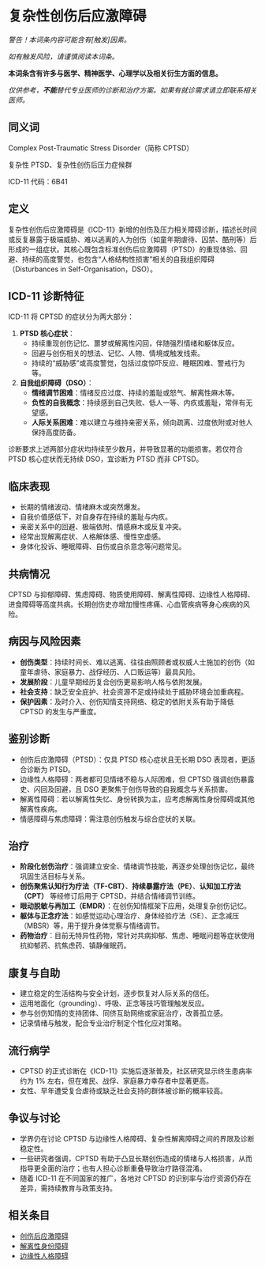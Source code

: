 # 复杂性创伤后应激障碍

**警告！本词条内容可能含有*[触发]*因素。**

_如有触发风险，请谨慎阅读本词条。_

**本词条含有许多与医学、精神医学、心理学以及相关衍生方面的信息。**

_仅供参考，**不能**替代专业医师的诊断和治疗方案。如果有就诊需求请立即联系相关医师。_

## 同义词

Complex Post-Traumatic Stress Disorder（简称 CPTSD）

复杂性 PTSD、复杂性创伤后压力症候群

ICD-11 代码：6B41

## 定义

复杂性创伤后应激障碍是《ICD-11》新增的创伤及压力相关障碍诊断，描述长时间或反复暴露于极端威胁、难以逃离的人为创伤（如童年期虐待、囚禁、酷刑等）后形成的一组症状。其核心既包含标准创伤后应激障碍（PTSD）的重现体验、回避、持续的高度警觉，也包含“人格结构性损害”相关的自我组织障碍（Disturbances in Self-Organisation，DSO）。

## ICD-11 诊断特征

ICD-11 将 CPTSD 的症状分为两大部分：

1. **PTSD 核心症状**：
   * 持续重现创伤记忆、噩梦或解离性闪回，伴随强烈情绪和躯体反应。
   * 回避与创伤相关的想法、记忆、人物、情境或触发线索。
   * 持续的“威胁感”或高度警觉，包括过度惊吓反应、睡眠困难、警戒行为等。
2. **自我组织障碍（DSO）**：
   * **情绪调节困难**：情绪反应过度、持续的羞耻或怒气、解离性麻木等。
   * **负性的自我概念**：持续感到自己失败、低人一等、内疚或羞耻，常伴有无望感。
   * **人际关系困难**：难以建立与维持亲密关系，倾向疏离、过度依附或对他人保持高度防备。

诊断要求上述两部分症状均持续至少数月，并导致显著的功能损害。若仅符合 PTSD 核心症状而无持续 DSO，宜诊断为 PTSD 而非 CPTSD。

## 临床表现

* 长期的情绪波动、情绪麻木或突然爆发。
* 自我价值感低下，对自身存在持续的羞耻与内疚。
* 亲密关系中的回避、极端依附、情感麻木或反复冲突。
* 经常出现解离症状、人格解体感、慢性空虚感。
* 身体化投诉、睡眠障碍、自伤或自杀意念等问题常见。

## 共病情况

CPTSD 与抑郁障碍、焦虑障碍、物质使用障碍、解离性障碍、边缘性人格障碍、进食障碍等高度共病。长期创伤史亦增加慢性疼痛、心血管疾病等身心疾病的风险。

## 病因与风险因素

* **创伤类型**：持续时间长、难以逃离、往往由照顾者或权威人士施加的创伤（如童年虐待、家庭暴力、战俘经历、人口贩运等）最具风险。
* **发展阶段**：儿童早期经历复合创伤更易影响人格与依附发展。
* **社会支持**：缺乏安全庇护、社会资源不足或持续处于威胁环境会加重病程。
* **保护因素**：及时介入、创伤知情支持网络、稳定的依附关系有助于降低 CPTSD 的发生与严重度。

## 鉴别诊断

* 创伤后应激障碍（PTSD）：仅具 PTSD 核心症状且无长期 DSO 表现者，更适合诊断为 PTSD。
* 边缘性人格障碍：两者都可见情绪不稳与人际困难，但 CPTSD 强调创伤暴露史、闪回及回避，且 DSO 更聚焦于创伤导致的自我概念与关系损害。
* 解离性障碍：若以解离性失忆、身份转换为主，应考虑解离性身份障碍或其他解离性疾病。
* 情感障碍与焦虑障碍：需注意创伤触发与综合症状的关联。

## 治疗

* **阶段化创伤治疗**：强调建立安全、情绪调节技能，再逐步处理创伤记忆，最终巩固生活目标与关系。
* **创伤聚焦认知行为疗法（TF-CBT）**、**持续暴露疗法（PE）**、**认知加工疗法（CPT）** 等经修订后用于 CPTSD，并结合情绪调节训练。
* **眼动脱敏与再加工（EMDR）**：在创伤知情框架下应用，处理复杂创伤记忆。
* **躯体与正念疗法**：如感觉运动心理治疗、身体经验疗法（SE）、正念减压（MBSR）等，用于提升身体觉察与情绪调节。
* **药物治疗**：目前无特异性药物，常针对共病抑郁、焦虑、睡眠问题等症状使用抗抑郁药、抗焦虑药、镇静催眠药。

## 康复与自助

* 建立稳定的生活结构与安全计划，逐步恢复对人际关系的信任。
* 运用地面化（grounding）、呼吸、正念等技巧管理触发反应。
* 参与创伤知情的支持团体、同侪互助网络或家庭治疗，改善孤立感。
* 记录情绪与触发，配合专业治疗制定个性化应对策略。

## 流行病学

* CPTSD 的正式诊断在《ICD-11》实施后逐渐普及，社区研究显示终生患病率约为 1% 左右，但在难民、战俘、家庭暴力幸存者中显著更高。
* 女性、早年遭受复合虐待或缺乏社会支持的群体被诊断的概率较高。

## 争议与讨论

* 学界仍在讨论 CPTSD 与边缘性人格障碍、复杂性解离障碍之间的界限及诊断稳定性。
* 一些研究者强调，CPTSD 有助于凸显长期创伤造成的情绪与人格损害，从而指导更全面的治疗；也有人担心诊断重叠导致治疗路径混淆。
* 随着 ICD-11 在不同国家的推广，各地对 CPTSD 的识别率与治疗资源仍存在差异，需持续教育与政策支持。

## 相关条目

* [创伤后应激障碍](创伤后应激障碍.md)
* [解离性身份障碍](解离性身份障碍.md)
* [边缘性人格障碍](边缘性人格障碍.md)

